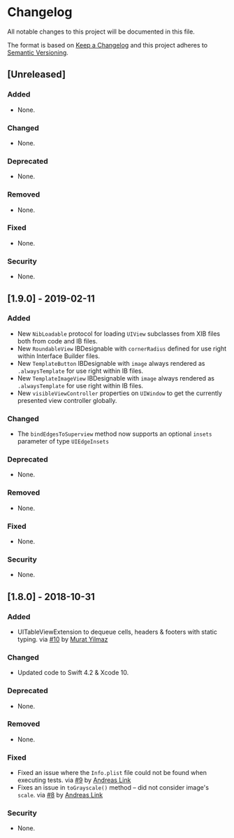 # Changelog
All notable changes to this project will be documented in this file.

The format is based on [Keep a Changelog](http://keepachangelog.com/en/1.0.0/) and this project adheres to [Semantic Versioning](http://semver.org/spec/v2.0.0.html).

## [Unreleased]
### Added
- None.
### Changed
- None.
### Deprecated
- None.
### Removed
- None.
### Fixed
- None.
### Security
- None.


## [1.9.0] - 2019-02-11
### Added
- New `NibLoadable` protocol for loading `UIView` subclasses from XIB files both from code and IB files.
- New `RoundableView` IBDesignable with `cornerRadius` defined for use right within Interface Builder files.
- New `TemplateButton` IBDesignable with `image` always rendered as `.alwaysTemplate` for use right within IB files.
- New `TemplateImageView` IBDesignable with `image` always rendered as `.alwaysTemplate` for use right within IB files.
- New `visibleViewController` properties on `UIWindow` to get the currently presented view controller globally.
### Changed
- The `bindEdgesToSuperview` method now supports an optional `insets` parameter of type `UIEdgeInsets`
### Deprecated
- None.
### Removed
- None.
### Fixed
- None.
### Security
- None.


## [1.8.0] - 2018-10-31
### Added
- UITableViewExtension to dequeue cells, headers & footers with static typing.
  via [#10](https://github.com/Flinesoft/HandyUIKit/pull/10) by [Murat Yilmaz](https://github.com/roccx)
### Changed
- Updated code to Swift 4.2 & Xcode 10.
### Deprecated
- None.
### Removed
- None.
### Fixed
- Fixed an issue where the `Info.plist` file could not be found when executing tests.
  via [#9](https://github.com/Flinesoft/HandyUIKit/pull/9) by [Andreas Link](https://github.com/LinkAndreas)
- Fixes an issue in `toGrayscale()` method – did not consider image's `scale`.
  via [#8](https://github.com/Flinesoft/HandyUIKit/pull/8) by [Andreas Link](https://github.com/LinkAndreas)
### Security
- None.
